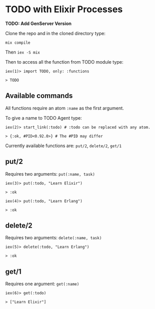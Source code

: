 # TODO with Elixir Processes

**TODO: Add GenServer Version**

Clone the repo and in the cloned directory type:

```
mix compile
```

Then ```iex -S mix```


Then to access all the function from TODO module type:

```
iex(1)> import TODO, only: :functions

> TODO
```

## Available commands

All functions require an atom ```:name``` as the first argument.

To give a name to TODO Agent type:

```
iex(2)> start_link(:todo) # :todo can be replaced with any atom.

> {:ok, #PID<0.92.0>} # The #PID may differ
```

Currently available functions are: ```put/2```, ```delete/2```, ```get/1```

## put/2

Requires two arguments: ```put(:name, task)```

```
iex(3)> put(:todo, "Learn Elixir")

> :ok
```

```
iex(4)> put(:todo, "Learn Erlang")

> :ok
```

## delete/2

Requires two arguments: ```delete(:name, task)```

```
iex(5)> delete(:todo, "Learn Erlang")

> :ok
```

## get/1

Requires one argument: ```get(:name)```

```
iex(6)> get(:todo)

> ["Learn Elixir"]
```